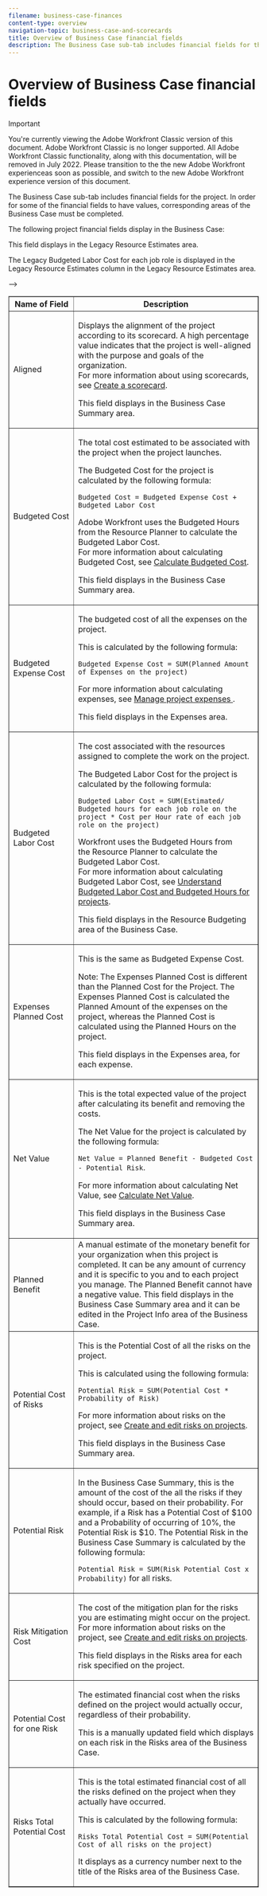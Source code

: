 ```yaml
---
filename: business-case-finances
content-type: overview
navigation-topic: business-case-and-scorecards
title: Overview of Business Case financial fields
description: The Business Case sub-tab includes financial fields for the project. In order for some of the financial fields to have values, corresponding areas of the Business Case must be completed.
---
```


# Overview of Business Case financial fields

>[!IMPORTANT]
>
>You're currently viewing the Adobe Workfront Classic version of this document. Adobe Workfront Classic is no longer supported. All Adobe Workfront Classic functionality, along with this documentation, will be removed in July 2022. Please transition to the the new Adobe Workfront experienceas soon as possible, and switch to the new Adobe Workfront experience version of this document.

The Business Case sub-tab includes financial fields for the project.&nbsp;In order for some of the financial fields to have values, corresponding areas of the Business Case must be completed.&nbsp;&nbsp;

The following project financial fields display in the Business Case:

<table border="1" cellspacing="15" cellpadding="1"> 
 <col> 
 <col> 
 <thead> 
  <tr> 
   <th scope="col">Name of Field</th> 
   <th scope="col">Description</th> 
  </tr> 
 </thead> 
 <tbody> 
  <tr> 
   <td>Aligned&nbsp;</td> 
   <td> <p>Displays the alignment of the project according to its scorecard. A high percentage value indicates that the project is well-aligned with the purpose and goals of the organization. <br>For more information about using scorecards, see <a href="../../../administration-and-setup/set-up-workfront/configure-system-defaults/create-scorecard.md" class="MCXref xref">Create a scorecard</a>.</p> <p>This field displays in the Business Case Summary area.&nbsp;</p> </td> 
  </tr> 
  <tr> 
   <td>Budgeted Cost</td> 
   <td> <p>The total cost estimated to be associated with the project when the project launches.</p> <p>The Budgeted Cost for the project is calculated by the following formula:<br></p> <p><code>Budgeted Cost =&nbsp;Budgeted Expense Cost + Budgeted Labor Cost </code> <br> </p> <p>Adobe Workfront uses the Budgeted Hours from the&nbsp;Resource Planner to calculate the Budgeted Labor Cost.<br>For more information about calculating Budgeted Cost, see <a href="../../../manage-work/projects/project-finances/budgeted-cost.md" class="MCXref xref">Calculate Budgeted Cost</a>.&nbsp;</p> <p>This field displays in the Business Case Summary area.</p> </td> 
  </tr> 
  <tr> 
   <td>Budgeted Expense Cost</td> 
   <td> <p>The budgeted cost of all the expenses on the project.&nbsp;</p> <p>This is calculated by the following formula:</p> <p><code>Budgeted Expense Cost = SUM(Planned Amount of Expenses on the project) </code><![CDATA[                        ]]></p> <p>For more information about calculating expenses, see <a href="../../../manage-work/projects/project-finances/manage-project-expenses.md" class="MCXref xref">Manage project expenses </a>.</p> <p>This field displays in the Expenses&nbsp;area.</p> </td> 
  </tr> 
  <tr> 
   <td>Budgeted Labor Cost</td> 
   <td> <p>The cost associated with the resources assigned to complete the work on the project.</p> <p>The Budgeted Labor Cost for the project is calculated by the following formula:<br></p> <p><code>Budgeted Labor Cost = SUM(Estimated/ Budgeted hours for each job role on the project * Cost per Hour rate of each job role on the project) </code><![CDATA[                            ]]><br></p> <p>Workfront uses the Budgeted Hours from the&nbsp;Resource Planner to calculate the Budgeted Labor Cost.<br>For more information about calculating Budgeted Labor Cost, see <a href="../../../manage-work/projects/project-finances/budgeted-labor-cost.md" class="MCXref xref">Understand Budgeted Labor Cost and Budgeted Hours for projects</a>.</p> <p>This field displays in the Resource Budgeting area of the Business Case.&nbsp;</p> </td> 
  </tr> 
  <tr> 
   <td>Expenses Planned Cost</td> 
   <td> <p>This is the same as Budgeted Expense Cost.&nbsp;</p> <p>Note:  The Expenses Planned Cost is different than the Planned Cost for the Project. The Expenses Planned Cost is calculated the Planned Amount of the expenses on the project, whereas the Planned Cost is calculated using the Planned Hours on the project.&nbsp;</p> <p>This field displays in the Expenses&nbsp;area, for each expense.</p> </td> 
  </tr> <!--
   <tr data-mc-conditions="QuicksilverOrClassic.Classic,QuicksilverOrClassic.Draft mode"> 
    <td>Legacy Budgeted Cost</td> 
    <td> <p>Note: This field might have been removed in your environment.</p> <p>This is calculated using the following formula:</p> <p><code>Legacy Budgeted Cost = Budgeted Expense Cost + Legacy Budgeted Labor Cost </code><![CDATA[                        ]]></p> <p>This value is an estimated&nbsp;Total Cost for the project when using the Labor Cost of the Legacy Resource Estimates.<br>For more information about calculating Budgeted Cost, see <a href="../../../manage-work/projects/project-finances/budgeted-cost.md" class="MCXref xref">Calculate Budgeted Cost</a>.</p> <p>This field displays in the Business Case Summary area.</p> </td> 
   </tr>
  --> <!--
   <tr data-mc-conditions="QuicksilverOrClassic.Classic,QuicksilverOrClassic.Draft mode"> 
    <td>Legacy Budgeted Labor Cost</td> 
    <td> <p>Note: This field might have been removed in your environment.</p> <p>The Budgeted Cost of all the labor estimated for the project as specified in the Legacy Resource Estimates area of the Business Case. </p> <p>The Legacy Budgeted Labor Cost comes from&nbsp;estimating your resources on the project, in the Legacy Resource Estimates area of the Business Case or in the Capacity Planner. </p> <p>The Legacy Budgeted Labor Cost is calculated by the following formula:</p> <p><code>Legacy Budgeted Labor Cost = SUM(Role Cost per Hour Rate * Budgeted Hours per Role)</code><![CDATA[
                        ]]></p> <!--
      <p data-mc-conditions="QuicksilverOrClassic.Draft mode">For more information about estimating resources on a project, see <a href="../../../manage-work/projects/define-a-business-case/apply-legacy-pools-to-business-case.md" class="MCXref xref">Estimate project resources by applying Legacy Resource Pools to the Business Case </a>.</p>
     --> <p>This field displays in the Legacy Resource Estimates&nbsp;area.</p> <p>The Legacy Budgeted Labor Cost for each job role is displayed in the Legacy Resource Estimates column in the Legacy Resource Estimates area.&nbsp;</p> </td> 
   </tr>
  --> <!--
   <tr data-mc-conditions="QuicksilverOrClassic.Classic,QuicksilverOrClassic.Draft mode"> 
    <td>Legacy Net Value</td> 
    <td> <p>Note: This field might have been removed in your environment.</p> <p>This is the total expected value of the project after calculating its benefit and removing the costs. To calculate the Legacy Net Value, The Budgeted Labor Cost used to calculate the Budgeted Cost is associated with the budgeting of the resources in the Legacy Resource Estimates area of the project or in the Capacity Planner.&nbsp;</p> <p>The Legacy Net Value is calculated using the following formula:</p> <p><code>Legacy Net Value = Planned Benefit - Legacy Budgeted Cost - Potential Risk</code>. </p> <p>For more information about calculating Net Value, see <a href="../../../manage-work/projects/project-finances/calculate-net-value.md" class="MCXref xref">Calculate Net Value</a>.</p> <p>This field displays in the Business Case Summary area.&nbsp;</p> </td> 
   </tr>
  --> 
  <tr> 
   <td>Net Value</td> 
   <td> <p>This is the total expected value of the project after calculating its benefit and removing the costs.</p> <p>The Net Value for the project is calculated by the following formula:<br></p> <p><code>Net Value = Planned Benefit - Budgeted Cost - Potential Risk</code>. <br></p> <p>For more information about calculating Net Value, see <a href="../../../manage-work/projects/project-finances/calculate-net-value.md" class="MCXref xref">Calculate Net Value</a>.<br></p> <p>This field displays in the Business Case Summary area.</p> </td> 
  </tr> 
  <tr> 
   <td>Planned Benefit</td> 
   <td>A manual estimate of the monetary benefit for your organization when this project is completed. It can be any amount of currency and it is specific to you and to each project you manage. The Planned Benefit cannot have a negative value. This field displays in the Business Case Summary area and it can be edited in the Project Info area of the Business Case. </td> 
  </tr> 
  <tr> 
   <td>Potential&nbsp;Cost of Risks</td> 
   <td> <p>This is the Potential Cost of all the risks on the project. </p> <p>This is calculated using the following formula:</p> <p><code>Potential Risk = SUM(Potential Cost * Probability of Risk) </code><![CDATA[                        ]]></p> <p>For more information about risks on the project, see&nbsp;<a href="../../../manage-work/projects/define-a-business-case/create-edit-risks-on-projects.md" class="MCXref xref">Create and edit risks on projects</a>.</p> <p>This field displays in the Business Case Summary area.</p> </td> 
  </tr> 
  <tr> 
   <td>Potential Risk</td> 
   <td> <p>In the Business Case Summary, this is the amount of the cost of the all the risks if they should occur, based on their probability. For example, if a Risk has a Potential Cost of $100 and a Probability of occurring of 10%, the Potential&nbsp;Risk is $10. The Potential Risk in the Business Case Summary is calculated by the following formula:</p> <p><code>Potential&nbsp;Risk = SUM(Risk Potential Cost x Probability)</code> for all risks. </p> </td> 
  </tr> 
  <tr> 
   <td>Risk Mitigation Cost</td> 
   <td> <p>The&nbsp;cost of the mitigation plan for the risks you are estimating might occur on the project.<br>For more information about risks on the project, see <a href="../../../manage-work/projects/define-a-business-case/create-edit-risks-on-projects.md" class="MCXref xref">Create and edit risks on projects</a>.</p> <p>This field displays in the&nbsp;Risks area for each risk specified on the project.</p> </td> 
  </tr> 
  <tr> 
   <td>Potential Cost for one Risk</td> 
   <td> <p>The estimated financial cost when the risks defined on the project would actually occur, regardless of their probability.&nbsp;</p> <p>This is a manually updated field which displays on each risk in the Risks area of the Business Case.&nbsp;</p> </td> 
  </tr> 
  <tr> 
   <td>Risks Total Potential Cost</td> 
   <td> <p>This is the total estimated financial cost of all the risks defined on the project when they actually have occurred.&nbsp;</p> <p>This is calculated by the following formula:</p> <p><code>Risks Total Potential Cost = SUM(Potential Cost of all risks on the project) </code><![CDATA[                        ]]></p> <p>It displays as a currency number next to the title of the Risks area of the Business Case.</p> </td> 
  </tr> 
 </tbody> 
</table>

